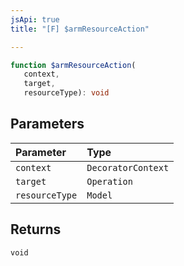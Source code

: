 ```yaml
---
jsApi: true
title: "[F] $armResourceAction"

---
```

```ts
function $armResourceAction(
   context, 
   target, 
   resourceType): void
```

## Parameters

| Parameter | Type |
| :------ | :------ |
| `context` | `DecoratorContext` |
| `target` | `Operation` |
| `resourceType` | `Model` |

## Returns

`void`
